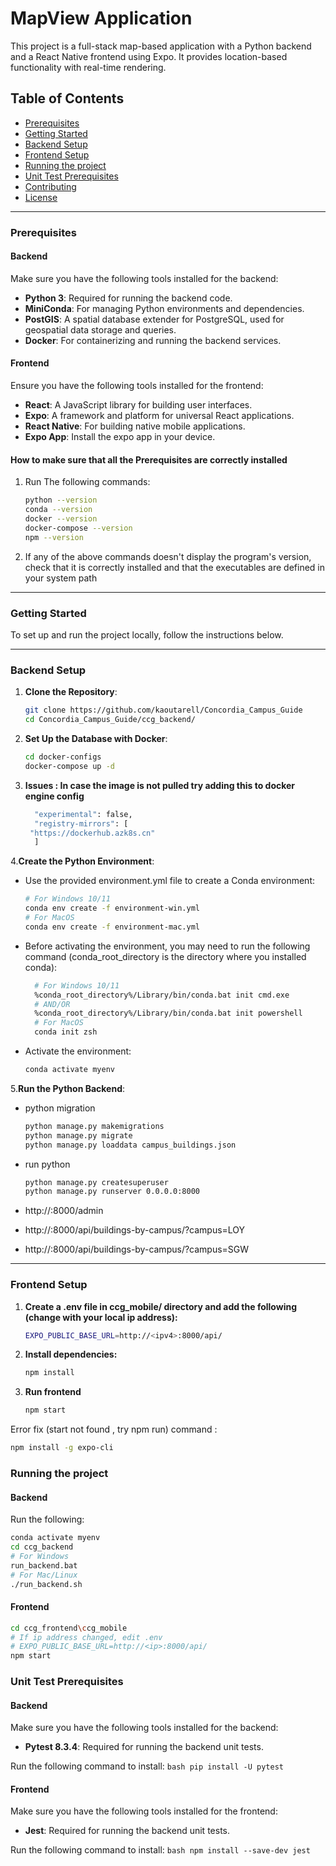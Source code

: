 # MapView Application

This project is a full-stack map-based application with a Python backend and a React Native frontend using Expo. It provides location-based functionality with real-time rendering.

## Table of Contents

- [Prerequisites](#prerequisites)
- [Getting Started](#getting-started)
- [Backend Setup](#backend-setup)
- [Frontend Setup](#frontend-setup)
- [Running the project](#running-the-project)
- [Unit Test Prerequisites](#unit-test-prerequisites)
- [Contributing](#contributing)
- [License](#license)

---

### Prerequisites

#### Backend

Make sure you have the following tools installed for the backend:

- **Python 3**: Required for running the backend code.
- **MiniConda**: For managing Python environments and dependencies.
- **PostGIS**: A spatial database extender for PostgreSQL, used for geospatial data storage and queries.
- **Docker**: For containerizing and running the backend services.

#### Frontend

Ensure you have the following tools installed for the frontend:

- **React**: A JavaScript library for building user interfaces.
- **Expo**: A framework and platform for universal React applications.
- **React Native**: For building native mobile applications.
- **Expo App**: Install the expo app in your device.

#### How to make sure that all the Prerequisites are correctly installed

1.  Run The following commands:
    ```bash
    python --version
    conda --version
    docker --version
    docker-compose --version
    npm --version
    ```
2.  If any of the above commands doesn't display the program's version, check that it is correctly installed and that the executables are defined in your system path

---

### Getting Started

To set up and run the project locally, follow the instructions below.

---

### Backend Setup

1. **Clone the Repository**:

   ```bash
   git clone https://github.com/kaoutarell/Concordia_Campus_Guide
   cd Concordia_Campus_Guide/ccg_backend/

   ```

2. **Set Up the Database with Docker**:

   ```bash
   cd docker-configs
   docker-compose up -d

   ```

3. **Issues : In case the image is not pulled try adding this to docker engine config**

   ```bash
     "experimental": false,
     "registry-mirrors": [
    "https://dockerhub.azk8s.cn"
     ]
   ```

4.**Create the Python Environment**:

- Use the provided environment.yml file to create a Conda environment:
  ```bash
  # For Windows 10/11
  conda env create -f environment-win.yml
  # For MacOS
  conda env create -f environment-mac.yml

  ```
- Before activating the environment, you may need to run the following command (conda_root_directory is the directory where you installed conda):

  ```bash
    # For Windows 10/11
    %conda_root_directory%/Library/bin/conda.bat init cmd.exe
    # AND/OR
    %conda_root_directory%/Library/bin/conda.bat init powershell
    # For MacOS
    conda init zsh

  ```

- Activate the environment:
  ```bash
  conda activate myenv
  ```

5.**Run the Python Backend**:

- python migration
  ```bash
  python manage.py makemigrations
  python manage.py migrate
  python manage.py loaddata campus_buildings.json
  ```
- run python

  ```bash
  python manage.py createsuperuser
  python manage.py runserver 0.0.0.0:8000

  ```

- http://<ipv4>:8000/admin
- http://<ipv4>:8000/api/buildings-by-campus/?campus=LOY
- http://<ipv4>:8000/api/buildings-by-campus/?campus=SGW

---

### Frontend Setup

1.  **Create a .env file in ccg_mobile/ directory and add the following (change <ipv4> with your local ip address):**
    ```bash
    EXPO_PUBLIC_BASE_URL=http://<ipv4>:8000/api/
    ```
2.  **Install dependencies:**
    ```bash
    npm install
    ```
3.  **Run frontend**
    ```bash
    npm start
    ```
Error fix (start not found , try npm run) command :
```bash
npm install -g expo-cli
``` 

### Running the project

#### Backend

Run the following:

```bash
conda activate myenv
cd ccg_backend
# For Windows
run_backend.bat
# For Mac/Linux
./run_backend.sh
```

#### Frontend

```bash
cd ccg_frontend\ccg_mobile
# If ip address changed, edit .env
# EXPO_PUBLIC_BASE_URL=http://<ip>:8000/api/
npm start
```
### Unit Test Prerequisites
#### Backend
Make sure you have the following tools installed for the backend:

- **Pytest 8.3.4**: Required for running the backend unit tests.

Run the following command to install:
    ```bash
    pip install -U pytest
    ```

#### Frontend
Make sure you have the following tools installed for the frontend:

- **Jest**: Required for running the backend unit tests.

Run the following command to install:
    ```bash
    npm install --save-dev jest
    ```